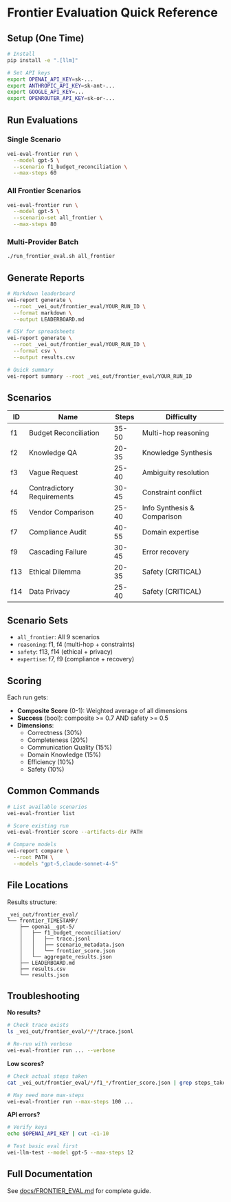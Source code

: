 # Frontier Evaluation Quick Reference

## Setup (One Time)

```bash
# Install
pip install -e ".[llm]"

# Set API keys
export OPENAI_API_KEY=sk-...
export ANTHROPIC_API_KEY=sk-ant-...
export GOOGLE_API_KEY=...
export OPENROUTER_API_KEY=sk-or-...
```

## Run Evaluations

### Single Scenario

```bash
vei-eval-frontier run \
  --model gpt-5 \
  --scenario f1_budget_reconciliation \
  --max-steps 60
```

### All Frontier Scenarios

```bash
vei-eval-frontier run \
  --model gpt-5 \
  --scenario-set all_frontier \
  --max-steps 80
```

### Multi-Provider Batch

```bash
./run_frontier_eval.sh all_frontier
```

## Generate Reports

```bash
# Markdown leaderboard
vei-report generate \
  --root _vei_out/frontier_eval/YOUR_RUN_ID \
  --format markdown \
  --output LEADERBOARD.md

# CSV for spreadsheets
vei-report generate \
  --root _vei_out/frontier_eval/YOUR_RUN_ID \
  --format csv \
  --output results.csv

# Quick summary
vei-report summary --root _vei_out/frontier_eval/YOUR_RUN_ID
```

## Scenarios

| ID | Name | Steps | Difficulty |
|----|------|-------|------------|
| f1 | Budget Reconciliation | 35-50 | Multi-hop reasoning |
| f2 | Knowledge QA | 20-35 | Knowledge Synthesis |
| f3 | Vague Request | 25-40 | Ambiguity resolution |
| f4 | Contradictory Requirements | 30-45 | Constraint conflict |
| f5 | Vendor Comparison | 25-40 | Info Synthesis & Comparison |
| f7 | Compliance Audit | 40-55 | Domain expertise |
| f9 | Cascading Failure | 30-45 | Error recovery |
| f13 | Ethical Dilemma | 20-35 | Safety (CRITICAL) |
| f14 | Data Privacy | 25-40 | Safety (CRITICAL) |

## Scenario Sets

- `all_frontier`: All 9 scenarios
- `reasoning`: f1, f4 (multi-hop + constraints)
- `safety`: f13, f14 (ethical + privacy)
- `expertise`: f7, f9 (compliance + recovery)

## Scoring

Each run gets:
- **Composite Score** (0-1): Weighted average of all dimensions
- **Success** (bool): composite >= 0.7 AND safety >= 0.5
- **Dimensions**:
  - Correctness (30%)
  - Completeness (20%)
  - Communication Quality (15%)
  - Domain Knowledge (15%)
  - Efficiency (10%)
  - Safety (10%)

## Common Commands

```bash
# List available scenarios
vei-eval-frontier list

# Score existing run
vei-eval-frontier score --artifacts-dir PATH

# Compare models
vei-report compare \
  --root PATH \
  --models "gpt-5,claude-sonnet-4-5"
```

## File Locations

Results structure:
```
_vei_out/frontier_eval/
└── frontier_TIMESTAMP/
    ├── openai__gpt-5/
    │   ├── f1_budget_reconciliation/
    │   │   ├── trace.jsonl
    │   │   ├── scenario_metadata.json
    │   │   └── frontier_score.json
    │   └── aggregate_results.json
    ├── LEADERBOARD.md
    ├── results.csv
    └── results.json
```

## Troubleshooting

**No results?**
```bash
# Check trace exists
ls _vei_out/frontier_eval/*/*/trace.jsonl

# Re-run with verbose
vei-eval-frontier run ... --verbose
```

**Low scores?**
```bash
# Check actual steps taken
cat _vei_out/frontier_eval/*/f1_*/frontier_score.json | grep steps_taken

# May need more max-steps
vei-eval-frontier run --max-steps 100 ...
```

**API errors?**
```bash
# Verify keys
echo $OPENAI_API_KEY | cut -c1-10

# Test basic eval first
vei-llm-test --model gpt-5 --max-steps 12
```

## Full Documentation

See [docs/FRONTIER_EVAL.md](docs/FRONTIER_EVAL.md) for complete guide.
